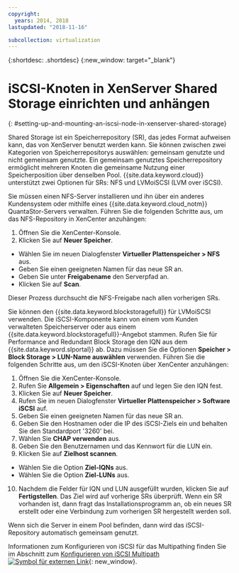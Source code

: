 ```yaml
---
copyright:
  years: 2014, 2018
lastupdated: "2018-11-16"

subcollection: virtualization
---
```

{:shortdesc: .shortdesc}
{:new_window: target="_blank"}

# iSCSI-Knoten in XenServer Shared Storage einrichten und anhängen
{: #setting-up-and-mounting-an-iscsi-node-in-xenserver-shared-storage}

Shared Storage ist ein Speicherrepository (SR), das jedes Format aufweisen kann, das von XenServer benutzt werden kann. Sie können zwischen zwei Kategorien von Speicherrepositorys auswählen: gemeinsam genutzte und nicht gemeinsam genutzte. Ein gemeinsam genutztes Speicherrepository ermöglicht mehreren Knoten die gemeinsame Nutzung einer Speicherposition über denselben Pool. {{site.data.keyword.cloud}} unterstützt zwei Optionen für SRs: NFS und LVMoiSCSI (LVM over iSCSI).

Sie müssen einen NFS-Server installieren und ihn über ein anderes Kundensystem oder mithilfe eines {{site.data.keyword.cloud_notm}} QuantaStor-Servers verwalten. Führen Sie die folgenden Schritte aus, um das NFS-Repository in XenCenter anzuhängen:

1. Öffnen Sie die XenCenter-Konsole.
2. Klicken Sie auf **Neuer Speicher**.
* Wählen Sie im neuen Dialogfenster **Virtueller Plattenspeicher > NFS** aus.
* Geben Sie einen geeigneten Namen für das neue SR an.
* Geben Sie unter **Freigabename** den Serverpfad an.
* Klicken Sie auf **Scan**.

Dieser Prozess durchsucht die NFS-Freigabe nach allen vorherigen SRs.

Sie können den {{site.data.keyword.blockstoragefull}} für LVMoiSCSI verwenden. Die iSCSI-Komponente kann von einem vom Kunden verwalteten Speicherserver oder aus einem {{site.data.keyword.blockstoragefull}}-Angebot stammen. Rufen Sie für Performance and Redundant Block Storage den IQN aus dem {{site.data.keyword.slportal}} ab. Dazu müssen Sie die Optionen **Speicher > Block Storage > LUN-Name auswählen** verwenden. Führen Sie die folgenden Schritte aus, um den iSCSI-Knoten über XenCenter anzuhängen:

1. Öffnen Sie die XenCenter-Konsole.
2. Rufen Sie **Allgemein > Eigenschaften** auf und legen Sie den IQN fest.
3. Klicken Sie auf **Neuer Speicher**.
4. Rufen Sie im neuen Dialogfenster **Virtueller Plattenspeicher > Software iSCSI** auf.
5. Geben Sie einen geeigneten Namen für das neue SR an.
6. Geben Sie den Hostnamen oder die IP des iSCSI-Ziels ein und behalten Sie den Standardport '3260' bei.
7. Wählen Sie **CHAP verwenden** aus.
8. Geben Sie den Benutzernamen und das Kennwort für die LUN ein.
9. Klicken Sie auf **Zielhost scannen**.
* Wählen Sie die Option **Ziel-IQNs** aus.
* Wählen Sie die Option **Ziel-LUNs** aus.
10. Nachdem die Felder für IQN und LUN ausgefüllt wurden, klicken Sie auf **Fertigstellen**. Das Ziel wird auf vorherige SRs überprüft. Wenn ein SR vorhanden ist, dann fragt das Installationsprogramm an, ob ein neues SR erstellt oder eine Verbindung zum vorherigen SR hergestellt werden soll.

Wenn sich die Server in einem Pool befinden, dann wird das iSCSI-Repository automatisch gemeinsam genutzt.

Informationen zum Konfigurieren von iSCSI für das Multipathing finden Sie im Abschnitt zum [Konfigurieren von iSCSI Multipath ![Symbol für externen Link](../../icons/launch-glyph.svg "Symbol für externen Link")](https://www.cisco.com/c/en/us/td/docs/switches/datacenter/nexus1000/sw/5_x/sys_mgmt_config/b_Cisco_N1KV_VMware_Sys_Mgmt_Config_5x/b_Cisco_N1KV_VMware_Sys_Mgmt_Config_5x_chapter_01110.html?dtid=osscdc000283){: new_window}.
